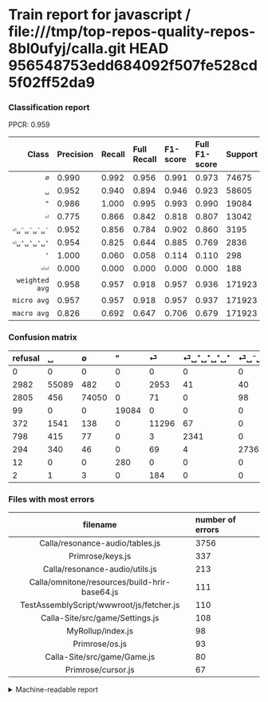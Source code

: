# Train report for javascript / file:///tmp/top-repos-quality-repos-8bl0ufyj/calla.git HEAD 956548753edd684092f507fe528cd5f02ff52da9

### Classification report

PPCR: 0.959

| Class | Precision | Recall | Full Recall | F1-score | Full F1-score | Support | Full Support | PPCR |
|------:|:----------|:-------|:------------|:---------|:---------|:--------|:-------------|:-----|
| `∅` | 0.990| 0.992| 0.956| 0.991| 0.973| 74675| 77480| 0.964 |
| `␣` | 0.952| 0.940| 0.894| 0.946| 0.923| 58605| 61587| 0.952 |
| `"` | 0.986| 1.000| 0.995| 0.993| 0.990| 19084| 19183| 0.995 |
| `⏎` | 0.775| 0.866| 0.842| 0.818| 0.807| 13042| 13414| 0.972 |
| `⏎␣⁻␣⁻␣⁻␣⁻` | 0.952| 0.856| 0.784| 0.902| 0.860| 3195| 3489| 0.916 |
| `⏎␣⁺␣⁺␣⁺␣⁺` | 0.954| 0.825| 0.644| 0.885| 0.769| 2836| 3634| 0.780 |
| `'` | 1.000| 0.060| 0.058| 0.114| 0.110| 298| 310| 0.961 |
| `⏎⏎` | 0.000| 0.000| 0.000| 0.000| 0.000| 188| 190| 0.989 |
| `weighted avg` | 0.958| 0.957| 0.918| 0.957| 0.936| 171923| 179287| 0.959 |
| `micro avg` | 0.957| 0.957| 0.918| 0.957| 0.937| 171923| 179287| 0.959 |
| `macro avg` | 0.826| 0.692| 0.647| 0.706| 0.679| 171923| 179287| 0.959 |

### Confusion matrix

|refusal|  ␣| ∅| "| ⏎| ⏎␣⁺␣⁺␣⁺␣⁺| ⏎␣⁻␣⁻␣⁻␣⁻| '| ⏎⏎| 
|:---|:---|:---|:---|:---|:---|:---|:---|:---|
|0 |0 |0 |0 |0 |0 |0 |0 |0 |
|2982 |55089 |482 |0 |2953 |41 |40 |0 |0 |
|2805 |456 |74050 |0 |71 |0 |98 |0 |0 |
|99 |0 |0 |19084 |0 |0 |0 |0 |0 |
|372 |1541 |138 |0 |11296 |67 |0 |0 |0 |
|798 |415 |77 |0 |3 |2341 |0 |0 |0 |
|294 |340 |46 |0 |69 |4 |2736 |0 |0 |
|12 |0 |0 |280 |0 |0 |0 |18 |0 |
|2 |1 |3 |0 |184 |0 |0 |0 |0 |

### Files with most errors

| filename | number of errors|
|:----:|:-----|
| Calla/resonance-audio/tables.js | 3756 |
| Primrose/keys.js | 337 |
| Calla/resonance-audio/utils.js | 213 |
| Calla/omnitone/resources/build-hrir-base64.js | 111 |
| TestAssemblyScript/wwwroot/js/fetcher.js | 110 |
| Calla-Site/src/game/Settings.js | 108 |
| MyRollup/index.js | 98 |
| Primrose/os.js | 93 |
| Calla-Site/src/game/Game.js | 80 |
| Primrose/cursor.js | 67 |

<details>
    <summary>Machine-readable report</summary>
```json
{
  "cl_report": {"\"": {"f1-score": 0.9927174365376613, "precision": 0.9855401776492461, "recall": 1.0, "support": 19084}, "\u0027": {"f1-score": 0.11392405063291139, "precision": 1.0, "recall": 0.06040268456375839, "support": 298}, "macro avg": {"f1-score": 0.7060644335212164, "precision": 0.8261585859840171, "recall": 0.6924949312156196, "support": 171923}, "micro avg": {"f1-score": 0.9574867818732805, "precision": 0.9574867818732805, "recall": 0.9574867818732805, "support": 171923}, "weighted avg": {"f1-score": 0.9567003854227618, "precision": 0.9580290713825618, "recall": 0.9574867818732805, "support": 171923}, "\u2205": {"f1-score": 0.9908276521867119, "precision": 0.9900262046098722, "recall": 0.9916303983930365, "support": 74675}, "\u23ce": {"f1-score": 0.8180172351365053, "precision": 0.7749725576289791, "recall": 0.8661248274804478, "support": 13042}, "\u23ce\u23ce": {"f1-score": 0.0, "precision": 0.0, "recall": 0.0, "support": 188}, "\u23ce\u2423\u207a\u2423\u207a\u2423\u207a\u2423\u207a": {"f1-score": 0.8852335034978257, "precision": 0.9543416225030574, "recall": 0.8254583921015515, "support": 2836}, "\u23ce\u2423\u207b\u2423\u207b\u2423\u207b\u2423\u207b": {"f1-score": 0.9016312407315866, "precision": 0.9519832985386222, "recall": 0.856338028169014, "support": 3195}, "\u2423": {"f1-score": 0.9461643494465294, "precision": 0.9524048269423602, "recall": 0.9400051190171487, "support": 58605}},
  "cl_report_full": {"\"": {"f1-score": 0.9901678470438686, "precision": 0.9855401776492461, "recall": 0.9948391805244227, "support": 19183}, "\u0027": {"f1-score": 0.10975609756097561, "precision": 1.0, "recall": 0.05806451612903226, "support": 310}, "macro avg": {"f1-score": 0.6789171435907835, "precision": 0.8261585859840171, "recall": 0.6467003456355602, "support": 179287}, "micro avg": {"f1-score": 0.9374106659833148, "precision": 0.9574867818732805, "recall": 0.9181591526435269, "support": 179287}, "weighted avg": {"f1-score": 0.9360564779692878, "precision": 0.9580372961270478, "recall": 0.9181591526435269, "support": 179287}, "\u2205": {"f1-score": 0.9725761117970002, "precision": 0.9900262046098722, "recall": 0.9557305110996386, "support": 77480}, "\u23ce": {"f1-score": 0.8071454090746695, "precision": 0.7749725576289791, "recall": 0.8421052631578947, "support": 13414}, "\u23ce\u23ce": {"f1-score": 0.0, "precision": 0.0, "recall": 0.0, "support": 190}, "\u23ce\u2423\u207a\u2423\u207a\u2423\u207a\u2423\u207a": {"f1-score": 0.7691802201412846, "precision": 0.9543416225030574, "recall": 0.6441937259218492, "support": 3634}, "\u23ce\u2423\u207b\u2423\u207b\u2423\u207b\u2423\u207b": {"f1-score": 0.8599717114568599, "precision": 0.9519832985386222, "recall": 0.7841788478073947, "support": 3489}, "\u2423": {"f1-score": 0.922539751651609, "precision": 0.9524048269423602, "recall": 0.8944907204442496, "support": 61587}},
  "ppcr": 0.9589261909675548
}
```
</details>
